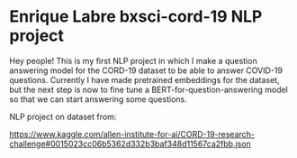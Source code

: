 # Enrique Labre bxsci-cord-19 NLP project

Hey people! This is my first NLP project in which I make a question answering model for the CORD-19 dataset to be able to answer COVID-19 questions. Currently I have made pretrained embeddings for the dataset, but the next step is now to fine tune a BERT-for-question-answering model so that we can start answering some questions.

NLP project on dataset from:

https://www.kaggle.com/allen-institute-for-ai/CORD-19-research-challenge#0015023cc06b5362d332b3baf348d11567ca2fbb.json
